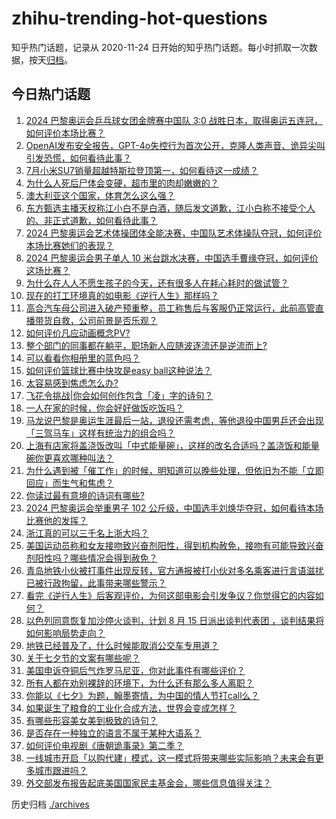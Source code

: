 # zhihu-trending-hot-questions

知乎热门话题，记录从 2020-11-24
日开始的知乎热门话题。每小时抓取一次数据，按天[归档](./archives)。

## 今日热门话题

<!-- BEGIN -->
<!-- 最后更新时间 Sun Aug 11 2024 01:00:30 GMT+0800 (China Standard Time) -->

1. [2024 巴黎奥运会乒乓球女团金牌赛中国队 3:0 战胜日本，取得奥运五连冠，如何评价本场比赛？](https://www.zhihu.com/question/663925402)
1. [OpenAI发布安全报告，GPT-4o失控行为首次公开，克隆人类声音、诡异尖叫引发恐慌，如何看待此事？](https://www.zhihu.com/question/663873102)
1. [7月小米SU7销量超越特斯拉登顶第一，如何看待这一成绩？](https://www.zhihu.com/question/663911064)
1. [为什么人死后尸体会变硬，超市里的肉却嫩嫩的？](https://www.zhihu.com/question/663163952)
1. [澳大利亚这个国家，体育怎么这么强？](https://www.zhihu.com/question/663744083)
1. [东方甄选主播天权称江小白不是白酒，随后发文道歉，江小白称不接受个人的、非正式道歉，如何看待此事？](https://www.zhihu.com/question/663909167)
1. [2024 巴黎奥运会艺术体操团体全能决赛，中国队艺术体操队夺冠，如何评价本场比赛她们的表现？](https://www.zhihu.com/question/663925890)
1. [2024 巴黎奥运会男子单人 10 米台跳水决赛，中国选手曹缘夺冠，如何评价这场比赛？](https://www.zhihu.com/question/663849989)
1. [为什么在人人不愿生孩子的今天，还有很多人在耗心耗时的做试管？](https://www.zhihu.com/question/604831250)
1. [现在的打工环境真的如电影《逆行人生》那样吗？](https://www.zhihu.com/question/663377605)
1. [高合汽车母公司进入破产预重整，员工称售后与客服仍正常运行，此前高管直播带货自救，公司前景是否乐观？](https://www.zhihu.com/question/663873761)
1. [如何评价凡应动画概念PV?](https://www.zhihu.com/question/663952299)
1. [整个部门的同事都在躺平，职场新人应随波逐流还是逆流而上?](https://www.zhihu.com/question/663707357)
1. [可以看看你相册里的蓝色吗？](https://www.zhihu.com/question/663670233)
1. [如何评价篮球比赛中快攻是easy ball这种说法？](https://www.zhihu.com/question/588399660)
1. [太容易感到焦虑怎么办?](https://www.zhihu.com/question/663795084)
1. [飞花令挑战|你会如何创作包含「凌」字的诗句？](https://www.zhihu.com/question/663871823)
1. [一人在家的时候，你会好好做饭吃饭吗？](https://www.zhihu.com/question/661391793)
1. [马龙说巴黎是奥运生涯最后一站，退役还需考虑，等他退役中国男乒还会出现「三驾马车」这样有统治力的组合吗？](https://www.zhihu.com/question/663873095)
1. [上海有店家将盖浇饭改叫「中式能量碗」，这样的改名合适吗？盖浇饭和能量碗你更喜欢哪种叫法？](https://www.zhihu.com/question/662487863)
1. [为什么遇到被「催工作」的时候，明知道可以晚些处理，但依旧为不能「立即回应」而生气和焦虑？](https://www.zhihu.com/question/663582718)
1. [你读过最有意境的诗词有哪些?](https://www.zhihu.com/question/661734598)
1. [2024 巴黎奥运会举重男子 102 公斤级，中国选手刘焕华夺冠，如何看待本场比赛他的发挥？](https://www.zhihu.com/question/663925629)
1. [浙江真的可以三千名上浙大吗？](https://www.zhihu.com/question/609514663)
1. [美国运动员称和女友接吻致兴奋剂阳性，得到机构赦免，接吻有可能导致兴奋剂阳性吗？哪些情况会得到赦免？](https://www.zhihu.com/question/663827690)
1. [青岛地铁小伙被打事件出现反转，官方通报被打小伙对多名乘客进行言语滋扰已被行政拘留，此事带来哪些警示？](https://www.zhihu.com/question/663874127)
1. [看完《逆行人生》后客观评价，为何这部电影会引发争议？你觉得它的内容如何？](https://www.zhihu.com/question/663613354)
1. [以色列同意恢复加沙停火谈判，计划 8 月 15 日派出谈判代表团 ，谈判结果将如何影响局势走向？](https://www.zhihu.com/question/663829526)
1. [地铁已经普及了，什么时候能取消公交车专用道？](https://www.zhihu.com/question/663236435)
1. [关于七夕节的文案有哪些呢？](https://www.zhihu.com/question/663798660)
1. [美国申诉夺铜后气炸罗马尼亚，你对此事件有哪些评价？](https://www.zhihu.com/question/663701175)
1. [所有人都在劝别裸辞的环境下，为什么还有那么多人离职？](https://www.zhihu.com/question/662862400)
1. [你能以《七夕》为题，翰墨寄情，为中国的情人节打call么？](https://www.zhihu.com/question/663457646)
1. [如果诞生了粮食的工业化合成方法，世界会变成怎样？](https://www.zhihu.com/question/658076705)
1. [有哪些形容美女美到极致的诗句？](https://www.zhihu.com/question/659240927)
1. [是否存在一种独立的语言不属于某种大语系？](https://www.zhihu.com/question/35282460)
1. [如何评价电视剧《唐朝诡事录》第二季？](https://www.zhihu.com/question/662132326)
1. [一线城市开启「以购代建」模式，这一模式将带来哪些实际影响？未来会有更多城市跟进吗？](https://www.zhihu.com/question/663791531)
1. [外交部发布报告起底美国国家民主基金会，哪些信息值得关注？](https://www.zhihu.com/question/663832686)

<!-- END -->

历史归档 [./archives](./archives)
